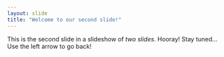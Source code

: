 ```yaml
---
layout: slide
title: "Welcome to our second slide!"
---
```

This is the second slide in a slideshow of *two slides*. Hooray! Stay tuned...
Use the left arrow to go back!
